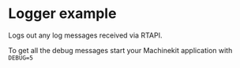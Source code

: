# Logger example

Logs out any log messages received via RTAPI.

To get all the debug messages start your Machinekit application with `DEBUG=5` 